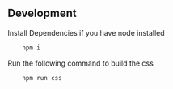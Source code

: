 ## Development

Install Dependencies if you have node installed
```bash
    npm i
```

Run the following command to build the css
```bash
    npm run css
```